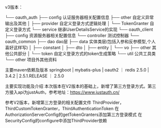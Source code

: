v3版本：


└── oauth_auth
    ├── config      认证服务器相关配置信息
    ├── other       自定义异常输出及其他
    │   ├── provider 自定义登录方式逻辑处理
    │   └── TokenGranter 自定义登录方式
    └── service     继承UserDetailsService的实现
└── oauth_client
    ├── config      资源服务器相关配置信息
    └── controller  测试控制器
└── oauth_common
    ├── dao         dao层
    ├── data        实体类层(包括入参和反参模型,个人喜好这样写)
    │   ├── constant
    │   ├── dto
    │   ├── entity
    │   └── vo
    ├── other       其他公共部分
    │   └── token 自定义登录方式的token生成策略
    └── util        公共工具类
└── other           项目外其他资料


主要maven依赖及版本
springboot  |   mybatis-plus    |   oauth2          ｜   redis
2.5.0       |   3.4.2           |   2.5.1.RELEASE   ｜   2.5.0


主要实现功能及介绍
本次版本在V2版本的基础上，新增了第三方登录方式。第三方接入api为justAuth，参考地址：https://www.justauth.cn/

参考V2版本，新增第三方登录的相关配置文件
ThirdProvider，ThirdCustomTokenGranter，ThirdAuthenticationToken
在AuthorizationServerConfig的getTokenGranters添加第三方登录模式
在SecurityConfig的configure中添加ThirdProvider依赖


